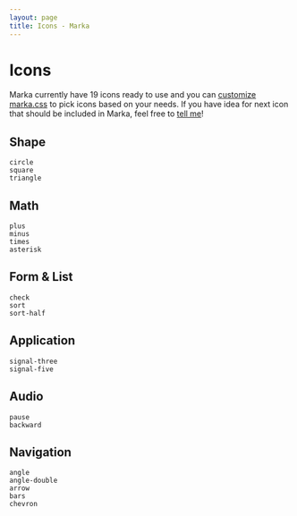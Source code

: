 ```yaml
---
layout: page
title: Icons - Marka
---
```


Icons
=====

Marka currently have 19 icons ready to use and
you can [customize marka.css](./customize.html) 
to pick icons based on your needs.
If you have idea for next icon that should
be included in Marka, feel free to 
[tell me](https://github.com/fians/marka/issues)!

Shape
-------------
<div class="iconList">
	<div class="item">
		<i class="icons" data-type="circle" data-rotate="up"></i>
		<code>circle</code>
	</div>
	<div class="item">
		<i class="icons" data-type="square" data-rotate="up"></i>
		<code>square</code>
	</div>
	<div class="item">
		<i class="icons" data-type="triangle" data-rotate="up"></i>
		<code>triangle</code>
	</div>
</div>
<div class="clear"></div>

Math
----
<div class="iconList">
	<div class="item">
		<i class="icons" data-type="plus" data-rotate="up"></i>
		<code>plus</code>
	</div>
	<div class="item">
		<i class="icons" data-type="minus" data-rotate="up"></i>
		<code>minus</code>
	</div>
	<div class="item">
		<i class="icons" data-type="times" data-rotate="up"></i>
		<code>times</code>
	</div>
	<div class="item">
		<i class="icons" data-type="asterisk" data-rotate="up"></i>
		<code>asterisk</code>
	</div>
</div>
<div class="clear"></div>

Form & List
-----------
<div class="iconList">
	<div class="item">
		<i class="icons" data-type="check" data-rotate="up"></i>
		<code>check</code>
	</div>
	<div class="item">
		<i class="icons" data-type="sort" data-rotate="up"></i>
		<code>sort</code>
	</div>
	<div class="item">
		<i class="icons" data-type="sort-half" data-rotate="up"></i>
		<code>sort-half</code>
	</div>
</div>
<div class="clear"></div>

Application
-----------
<div class="iconList">
	<div class="item">
		<i class="icons" data-type="signal-three" data-rotate="up"></i>
		<code>signal-three</code>
	</div>
	<div class="item">
		<i class="icons" data-type="signal-five" data-rotate="up"></i>
		<code>signal-five</code>
	</div>
</div>
<div class="clear"></div>

Audio
-----
<div class="iconList">
	<div class="item">
		<i class="icons" data-type="pause" data-rotate="up"></i>
		<code>pause</code>
	</div>
	<div class="item">
		<i class="icons" data-type="backward" data-rotate="up"></i>
		<code>backward</code>
	</div>
</div>
<div class="clear"></div>

Navigation
----------
<div class="iconList">
	<div class="item">
		<i class="icons" data-type="angle" data-rotate="up"></i>
		<code>angle</code>
	</div>
	<div class="item">
		<i class="icons" data-type="angle-double" data-rotate="up"></i>
		<code>angle-double</code>
	</div>
	<div class="item">
		<i class="icons" data-type="arrow" data-rotate="up"></i>
		<code>arrow</code>
	</div>
	<div class="item">
		<i class="icons" data-type="bars" data-rotate="up"></i>
		<code>bars</code>
	</div>
	<div class="item">
		<i class="icons" data-type="chevron" data-rotate="up"></i>
		<code>chevron</code>
	</div>
</div>
<div class="clear"></div>